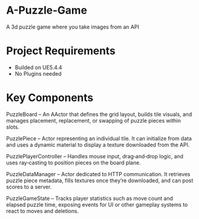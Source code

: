 # A-Puzzle-Game
A 3d puzzle game where you take images from an API

# Project Requirements
 - Builded on UE5.4.4 
 - No Plugins needed

# Key Components

PuzzleBoard – An AActor that defines the grid layout, builds tile visuals, and manages placement, replacement, or swapping of puzzle pieces within slots.

PuzzlePiece – Actor representing an individual tile. It can initialize from data and uses a dynamic material to display a texture downloaded from the API.

PuzzlePlayerController – Handles mouse input, drag‑and‑drop logic, and uses ray‑casting to position pieces on the board plane.

PuzzleDataManager – Actor dedicated to HTTP communication. It retrieves puzzle piece metadata, fills textures once they’re downloaded, and can post scores to a server.

PuzzleGameState – Tracks player statistics such as move count and elapsed puzzle time, exposing events for UI or other gameplay systems to react to moves and deletions.
